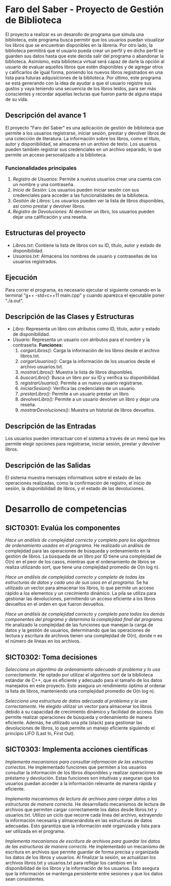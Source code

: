 # Faro del Saber - Proyecto de Gestión de Biblioteca
El proyecto a realizar es un desarollo de programa que simula una biblioteca, este programa busca permitir que los usuarios puedan visualizar los libros que se encuentran disponibles en la librería. Por otro lado, la biblioteca permitirá que el usuario pueda crear un perfil y en dicho perfil se guarden sus datos hasta que este decida salir del programa o abandonar la biblioteca. Asimismo, esta biblioteca virtual será capaz de darle la opción al usuario de evaluar aquellos libros que estén disponibles y de agregar otros y calificarlos de igual forma, poniendo los nuevos libros registrados en una lista para futuras adquisiciones de la biblioteca. Por último, este programa se está generando con la idea de ayudar a que el usuario registre sus gustos y vaya teniendo una secuencia de los libros leídos, para ser más conscientes y recordar aquellas lecturas que fueron parte de alguna etapa de su vida. 

## Descripción del avance 1
El proyecto "Faro del Saber" es una aplicación de gestión de biblioteca que permite a los usuarios registrarse, iniciar sesión, prestar y devolver libros de una colección de literatura. La información sobre los libros, como el título, autor y disponibilidad, se almacena en un archivo de texto. Los usuarios pueden también registrar sus credenciales en un archivo separado, lo que permite un acceso personalizado a la biblioteca.

### Funcionalidades principales
1. *Registro de Usuarios:* Permite a nuevos usuarios crear una cuenta con un nombre y una contraseña.
2. *Inicio de Sesión:* Los usuarios pueden iniciar sesión con sus credenciales para acceder a las funcionalidades de la biblioteca.
3. *Gestión de Libros:* Los usuarios pueden ver la lista de libros disponibles, así como prestar y devolver libros.
4. *Registro de Devoluciones:* Al devolver un libro, los usuarios pueden dejar una calificación y una reseña.

## Estructuras del proyecto
- *Libros.txt:* Contiene la lista de libros con su ID, título, autor y estado de disponibilidad.
- *Usuarios.txt:* Almacena los nombres de usuario y contraseñas de los usuarios registrados.

## Ejecución 
Para correr el programa, es necesario ejecutar el siguiente comando en la terminal
"g++ -std=c++11 main.cpp" y cuando aparezca el ejecutable poner "./a.out". 

## Descripción de las Clases y Estructuras
- *Libro:* Representa un libro con atributos como ID, título, autor y estado de disponibilidad.
- *Usuario:* Representa un usuario con atributos para el nombre y la contraseña.
**Funciones:**
  1. *cargarLibros():* Carga la información de los libros desde el archivo libros.txt.
  2. *cargarUsuarios():* Carga la información de los usuarios desde el archivo usuarios.txt.
  3. *mostrarLibros():* Muestra la lista de libros disponibles.
  4. *buscarLibro():* Busca un libro por su ID y verifica su disponibilidad.
  5. *registrarUsuario():* Permite a un nuevo usuario registrarse.
  6. *iniciarSesion():* Verifica las credenciales de un usuario.
  7. *prestarLibro():* Permite a un usuario prestar un libro.
  8. *devolverLibro():* Permite a un usuario devolver un libro y dejar una reseña.
  9. *mostrarDevoluciones():* Muestra un historial de libros devueltos.
 
## Descripción de las Entradas
Los usuarios pueden interactuar con el sistema a través de un menú que les permite elegir opciones para registrarse, iniciar sesión, prestar y devolver libros.

## Descripción de las Salidas
El sistema muestra mensajes informativos sobre el estado de las operaciones realizadas, como la confirmación de registro, el inicio de sesión, la disponibilidad de libros, y el estado de las devoluciones.

# Desarrollo de competencias

## SICT0301: Evalúa los componentes

*Hace un análisis de complejidad correcto y completo para los algoritmos de ordenamiento usados en el programa.*
He realizado un análisis de complejidad para las operaciones de búsqueda y ordenamiento en la gestión de libros. La búsqueda de un libro por ID tiene una complejidad de O(n) en el peor de los casos, mientras que el ordenamiento de libros se realiza utilizando sort, que tiene una complejidad promedio de O(n log n).

*Hace un análisis de complejidad correcto y completo de todas las estructuras de datos y cada uno de sus usos en el programa.*
Se ha utilizado un vector para almacenar los libros, lo que permite un acceso rápido a los elementos y un crecimiento dinámico. La pila se utiliza para gestionar las devoluciones, permitiendo un acceso eficiente a los libros devueltos en el orden en que fueron devueltos.

*Hace un análisis de complejidad correcto y completo para todos los demás componentes del programa y determina la complejidad final del programa.*
He analizado la complejidad de las funciones que manejan la carga de datos y la gestión de usuarios, determinando que las operaciones de lectura y escritura de archivos tienen una complejidad de O(n), donde n es el número de líneas en los archivos.

## SICT0302: Toma decisiones

*Selecciona un algoritmo de ordenamiento adecuado al problema y lo usa correctamente.*
He optado por utilizar el algoritmo sort de la biblioteca estándar de C++, que es eficiente y adecuado para el tamaño de los datos manejados en este proyecto. Esto asegura un rendimiento óptimo al ordenar la lista de libros, manteniendo una complejidad promedio de O(n log n).

*Selecciona una estructura de datos adecuada al problema y la usa correctamente.*
He elegido utilizar un vector para almacenar los libros debido a su capacidad de crecimiento dinámico y facilidad de acceso. Esto permite realizar operaciones de búsqueda y ordenamiento de manera eficiente. Además, he utilizado una pila (stack) para gestionar las devoluciones de libros, lo que permite un manejo eficiente siguiendo el principio LIFO (Last In, First Out).

## SICT0303: Implementa acciones científicas
*Implementa mecanismos para consultar información de las estructras correctos.*
He implementado funciones que permiten a los usuarios consultar la información de los libros disponibles y realizar operaciones de préstamo y devolución. Estas funciones son intuitivas y aseguran que los usuarios puedan acceder a la información relevante de manera rápida y eficiente.

*Implementa mecanismos de lectura de archivos para cargar datos a las estructuras de manera correcta.*
He desarrollado mecanismos de lectura de archivos que permiten cargar correctamente los datos desde libros.txt y usuarios.txt. Utilizo un ciclo que recorre cada línea del archivo, extrayendo la información necesaria y almacenándola en las estructuras de datos adecuadas. Esto garantiza que la información esté organizada y lista para ser utilizada en el programa.

*Implementa mecanismos de escritura de archivos para guardar los datos  de las estructuras de manera correcta.*
He implementado un mecanismo de escritura en archivos que permite guardar de forma precisa y organizada los datos de los libros y usuarios. Al finalizar la sesión, se actualizan los archivos libros.txt y usuarios.txt para reflejar los cambios en la disponibilidad de los libros y la información de los usuarios. Esto asegura que la información se mantenga persistente entre sesiones y que los datos sean consistentes.
